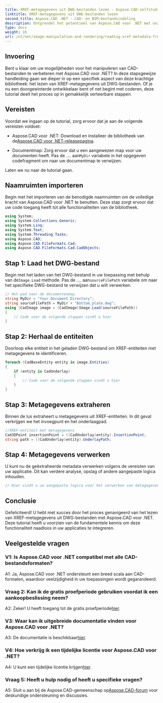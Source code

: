 ```yaml
---
title: XREF-metagegevens uit DWG-bestanden lezen - Aspose.CAD-zelfstudie
linktitle: XREF-metagegevens uit DWG-bestanden lezen
second_title: Aspose.CAD .NET - CAD- en BIM-bestandsindeling
description: Ontgrendel het potentieel van Aspose.CAD voor .NET met onze stapsgewijze zelfstudie over het lezen van XREF-metagegevens uit DWG-bestanden.
type: docs
weight: 16
url: /nl/net/image-manipulation-and-rendering/reading-xref-metadata-from-dwg/
---
```

## Invoering

Bent u klaar om uw mogelijkheden voor het manipuleren van CAD-bestanden te verbeteren met Aspose.CAD voor .NET? In deze stapsgewijze handleiding gaan we dieper in op een specifiek aspect van deze krachtige bibliotheek: het lezen van XREF-metagegevens uit DWG-bestanden. Of je nu een doorgewinterde ontwikkelaar bent of net begint met coderen, deze tutorial deelt het proces op in gemakkelijk verteerbare stappen.

## Vereisten

Voordat we ingaan op de tutorial, zorg ervoor dat je aan de volgende vereisten voldoet:

-  Aspose.CAD voor .NET: Download en installeer de bibliotheek van de[Aspose.CAD voor .NET-releasepagina](https://releases.aspose.com/cad/net/).

-  Documentmap: Zorg ervoor dat u een aangewezen map voor uw documenten heeft. Pas de .... aan`MyDir` variabele in het opgegeven codefragment om naar uw documentmap te verwijzen.

Laten we nu naar de tutorial gaan.

## Naamruimten importeren

Begin met het importeren van de benodigde naamruimten om de volledige kracht van Aspose.CAD voor .NET te benutten. Deze stap zorgt ervoor dat uw code toegang heeft tot alle functionaliteiten van de bibliotheek.

```csharp
using System;
using System.Collections.Generic;
using System.Linq;
using System.Text;
using System.Threading.Tasks;
using Aspose.CAD;
using Aspose.CAD.FileFormats.Cad;
using Aspose.CAD.FileFormats.Cad.CadObjects;
```

## Stap 1: Laad het DWG-bestand

 Begin met het laden van het DWG-bestand in uw toepassing met behulp van de`Image.Load` methode. Pas de .... aan`sourceFilePath` variabele om naar het specifieke DWG-bestand te verwijzen dat u wilt verwerken.

```csharp
// Het pad naar de documentenmap.
string MyDir = "Your Document Directory";
string sourceFilePath = MyDir + "Bottom_plate.dwg";
using (CadImage image = (CadImage)Image.Load(sourceFilePath))
{
    // Code voor de volgende stappen vindt u hier
}
```

## Stap 2: Herhaal de entiteiten

Doorloop elke entiteit in het geladen DWG-bestand om XREF-entiteiten met metagegevens te identificeren.

```csharp
foreach (CadBaseEntity entity in image.Entities)
{
    if (entity is CadUnderlay)
    {
        // Code voor de volgende stappen vindt u hier
    }
}
```

## Stap 3: Metagegevens extraheren

Binnen de lus extraheert u metagegevens uit XREF-entiteiten. In dit geval verkrijgen we het invoegpunt en het onderlaagpad.

```csharp
//XREF-entiteit met metagegevens
Cad3DPoint insertionPoint = ((CadUnderlay)entity).InsertionPoint;
string path = ((CadUnderlay)entity).UnderlayPath;
```

## Stap 4: Metagegevens verwerken

U kunt nu de geëxtraheerde metadata verwerken volgens de vereisten van uw applicatie. Dit kan verdere analyse, opslag of andere aangepaste logica inhouden.

```csharp
// Hier vindt u uw aangepaste logica voor het verwerken van metagegevens
```

## Conclusie

Gefeliciteerd! U hebt met succes door het proces genavigeerd van het lezen van XREF-metagegevens uit DWG-bestanden met Aspose.CAD voor .NET. Deze tutorial heeft u voorzien van de fundamentele kennis om deze functionaliteit naadloos in uw applicaties te integreren.

## Veelgestelde vragen

### V1: Is Aspose.CAD voor .NET compatibel met alle CAD-bestandsformaten?

A1: Ja, Aspose.CAD voor .NET ondersteunt een breed scala aan CAD-formaten, waardoor veelzijdigheid in uw toepassingen wordt gegarandeerd.

### Vraag 2: Kan ik de gratis proefperiode gebruiken voordat ik een aankoopbeslissing neem?

 A2: Zeker! U heeft toegang tot de gratis proefperiode[hier](https://releases.aspose.com/).

### V3: Waar kan ik uitgebreide documentatie vinden voor Aspose.CAD voor .NET?

 A3: De documentatie is beschikbaar[hier](https://reference.aspose.com/cad/net/).

### V4: Hoe verkrijg ik een tijdelijke licentie voor Aspose.CAD voor .NET?

 A4: U kunt een tijdelijke licentie krijgen[hier](https://purchase.aspose.com/temporary-license/).

### Vraag 5: Heeft u hulp nodig of heeft u specifieke vragen?

 A5: Sluit u aan bij de Aspose.CAD-gemeenschap op[Aspose.CAD-forum](https://forum.aspose.com/c/cad/19) voor deskundige ondersteuning en discussies.